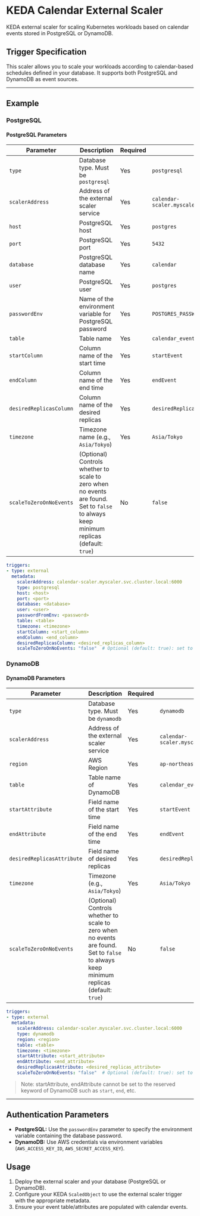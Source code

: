 # KEDA Calendar External Scaler

KEDA external scaler for scaling Kubernetes workloads based on calendar events stored in PostgreSQL or DynamoDB.

## Trigger Specification

This scaler allows you to scale your workloads according to calendar-based schedules defined in your database. It supports both PostgreSQL and DynamoDB as event sources.

---

## Example

### PostgreSQL

#### PostgreSQL Parameters

| Parameter                | Description                                                                                 | Required | Example                |
|--------------------------|---------------------------------------------------------------------------------------------|----------|------------------------|
| `type`                   | Database type. Must be `postgresql`                                                         | Yes      | `postgresql`           |
| `scalerAddress`          | Address of the external scaler service                                                      | Yes      | `calendar-scaler.myscaler.svc.cluster.local:6000` |
| `host`                   | PostgreSQL host                                                                            | Yes      | `postgres`             |
| `port`                   | PostgreSQL port                                                                            | Yes      | `5432`                 |
| `database`               | PostgreSQL database name                                                                    | Yes      | `calendar`             |
| `user`                   | PostgreSQL user                                                                             | Yes      | `postgres`             |
| `passwordEnv`            | Name of the environment variable for PostgreSQL password                                    | Yes      | `POSTGRES_PASSWORD`    |
| `table`                  | Table name                                                                                  | Yes      | `calendar_events`      |
| `startColumn`            | Column name of the start time                                                               | Yes      | `startEvent`           |
| `endColumn`              | Column name of the end time                                                                 | Yes      | `endEvent`             |
| `desiredReplicasColumn`  | Column name of the desired replicas                                                         | Yes      | `desiredReplicas`      |
| `timezone`               | Timezone name (e.g., `Asia/Tokyo`)                                                         | Yes      | `Asia/Tokyo`           |
| `scaleToZeroOnNoEvents`  | (Optional) Controls whether to scale to zero when no events are found. Set to `false` to always keep minimum replicas (default: `true`) | No | `false` |

```yaml
triggers:
- type: external
  metadata:
    scalerAddress: calendar-scaler.myscaler.svc.cluster.local:6000
    type: postgresql
    host: <host>
    port: <port>
    database: <database>
    user: <user>
    passwordFromEnv: <password>
    table: <table>
    timezone: <timezone>
    startColumn: <start_column>
    endColumn: <end_column>
    desiredReplicasColumn: <desired_replicas_column>
    scaleToZeroOnNoEvents: "false"  # Optional (default: true): set to "false" to prevent scaling to zero
```

### DynamoDB

#### DynamoDB Parameters

| Parameter                   | Description                                                                                 | Required | Example                |
|-----------------------------|---------------------------------------------------------------------------------------------|----------|------------------------|
| `type`                      | Database type. Must be `dynamodb`                                                           | Yes      | `dynamodb`             |
| `scalerAddress`             | Address of the external scaler service                                                      | Yes      | `calendar-scaler.myscaler.svc.cluster.local:6000` |
| `region`                    | AWS Region                                                                                  | Yes      | `ap-northeast-1`       |
| `table`                     | Table name of DynamoDB                                                                     | Yes      | `calendar_events`      |
| `startAttribute`            | Field name of the start time                                                                | Yes      | `startEvent`           |
| `endAttribute`              | Field name of the end time                                                                  | Yes      | `endEvent`             |
| `desiredReplicasAttribute`  | Field name of desired replicas                                                              | Yes      | `desiredReplicas`      |
| `timezone`                  | Timezone (e.g., `Asia/Tokyo`)                                                               | Yes      | `Asia/Tokyo`           |
| `scaleToZeroOnNoEvents`     | (Optional) Controls whether to scale to zero when no events are found. Set to `false` to always keep minimum replicas (default: `true`) | No | `false` |

```yaml
triggers:
- type: external
  metadata:
    scalerAddress: calendar-scaler.myscaler.svc.cluster.local:6000
    type: dynamodb
    region: <region>
    table: <table>
    timezone: <timezone>
    startAttribute: <start_attribute>
    endAttribute: <end_attribute>
    desiredReplicasAttribute: <desired_replicas_attribute>
    scaleToZeroOnNoEvents: "false"  # Optional (default: true): set to "false" to prevent scaling to zero
```

> Note: startAttribute, endAttribute cannot be set to the reserved keyword of DynamoDB such as `start`, `end`, etc.

---

## Authentication Parameters

- **PostgreSQL:** Use the `passwordEnv` parameter to specify the environment variable containing the database password.
- **DynamoDB:** Use AWS credentials via environment variables (`AWS_ACCESS_KEY_ID`, `AWS_SECRET_ACCESS_KEY`).

## Usage

1. Deploy the external scaler and your database (PostgreSQL or DynamoDB).
2. Configure your KEDA `ScaledObject` to use the external scaler trigger with the appropriate metadata.
3. Ensure your event table/attributes are populated with calendar events.
